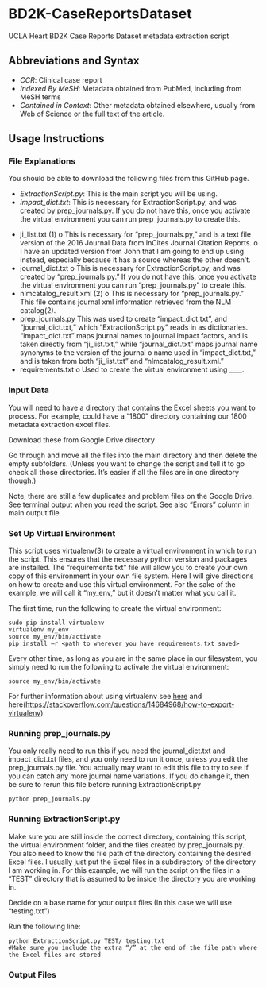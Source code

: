 # BD2K-CaseReportsDataset
UCLA Heart BD2K Case Reports Dataset metadata extraction script

## Abbreviations and Syntax

* *CCR*: Clinical case report
* *Indexed By MeSH*: Metadata obtained from PubMed, including from MeSH terms
* *Contained in Context*: Other metadata obtained elsewhere, usually from Web of Science or the full text of the article.

## Usage Instructions
 
### File Explanations

You should be able to download the following files from this GitHub page.
* *ExtractionScript.py*: This is the main script you will be using. 
* *impact_dict.txt*: This is necessary for ExtractionScript.py, and was created by prep_journals.py. If you do not have this, once you activate the virtual environment you can run prep_journals.py to create this.

-	ji_list.txt (1)
o	This is necessary for “prep_journals.py,” and is a text file version of the 2016 Journal Data from InCites Journal Citation Reports.
o	I have an updated version from John that I am going to end up using instead, especially because it has a source whereas the other doesn’t. 
-	journal_dict.txt 
o	This is necessary for ExtractionScript.py, and was created by “prep_journals.py.” If you do not have this, once you activate the virtual environment you can run “prep_journals.py” to create this. 
-	nlmcatalog_result.xml (2)
o	This is necessary for “prep_journals.py.” This file contains journal xml information retrieved from the NLM catalog(2).
-	prep_journals.py 
This was used to create “impact_dict.txt”, and “journal_dict.txt,” which “ExtractionScript.py” reads in as dictionaries. “impact_dict.txt” maps journal names to journal impact factors, and is taken directly from “ji_list.txt,” while “journal_dict.txt” maps journal name synonyms to the version of the journal 
o	name used in “impact_dict.txt,” and is taken from both “ji_list.txt” and “nlmcatalog_result.xml.” 
-	requirements.txt 
o	Used to create the virtual environment using ____.

### Input Data

You will need to have a directory that contains the Excel sheets you want to process. For example, could have a “1800” directory containing our 1800 metadata extraction excel files. 

Download these from Google Drive directory

Go through and move all the files into the main directory and then delete the empty subfolders. (Unless you want to change the script and tell it to go check all those directories.  It’s easier if all the files are in one directory though.)

Note, there are still a few duplicates and problem files on the Google Drive. See terminal output when you read the script.  See also “Errors” column in main output file.

### Set Up Virtual Environment

This script uses virtualenv(3) to create a virtual environment in which to run the script.  This ensures that the necessary python version and packages are installed.  The “requirements.txt” file will allow you to create your own copy of this environment in your own file system. Here I will give directions on how to create and use this virtual environment. For the sake of the example, we will call it “my_env,” but it doesn’t matter what you call it.

The first time, run the following to create the virtual environment:
```
sudo pip install virtualenv
virtualenv my_env
source my_env/bin/activate
pip install –r <path to wherever you have requirements.txt saved>
```

Every other time, as long as you are in the same place in our filesystem, you simply need to run the following to activate the virtual environment:
```
source my_env/bin/activate
```
For further information about using virtualenv see [here](http://docs.python-guide.org/en/latest/dev/virtualenvs/) and here(https://stackoverflow.com/questions/14684968/how-to-export-virtualenv)

### Running prep_journals.py

You only really need to run this if you need the journal_dict.txt and impact_dict.txt files, and you only need to run it once, unless you edit the prep_journals.py file.  You actually may want to edit this file to try to see if you can catch any more journal name variations. If you do change it, then be sure to rerun this file before running ExtractionScript.py
```
python prep_journals.py 
```

### Running ExtractionScript.py

Make sure you are still inside the correct directory, containing this script, the virtual environment folder, and the files created by prep_journals.py.  You also need to know the file path of the directory containing the desired Excel files.  I usually just put the Excel files in a subdirectory of the directory I am working in. For this example, we will run the script on the files in a “TEST” directory that is assumed to be inside the directory you are working in.

Decide on a base name for your output files (In this case we will use “testing.txt”)

Run the following line:
```
python ExtractionScript.py TEST/ testing.txt
#Make sure you include the extra “/” at the end of the file path where the Excel files are stored
```
### Output Files









